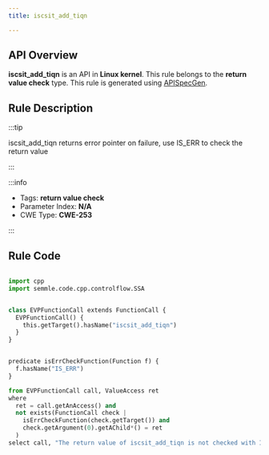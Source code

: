 ```yaml
---
title: iscsit_add_tiqn

---
```



## API Overview
**iscsit_add_tiqn** is an API in **Linux kernel**. This rule belongs to the **return value check** type. This rule is generated using [APISpecGen](../../tools/APISpecGen).
## Rule Description

:::tip

iscsit_add_tiqn returns error pointer on failure, use IS_ERR to check the return value

:::

:::info

- Tags: **return value check**
- Parameter Index: **N/A**
- CWE Type: **CWE-253**

:::

## Rule Code
```python

import cpp
import semmle.code.cpp.controlflow.SSA


class EVPFunctionCall extends FunctionCall {
  EVPFunctionCall() {
    this.getTarget().hasName("iscsit_add_tiqn")
  }
}


predicate isErrCheckFunction(Function f) {
  f.hasName("IS_ERR") 
}

from EVPFunctionCall call, ValueAccess ret
where
  ret = call.getAnAccess() and
  not exists(FunctionCall check |
    isErrCheckFunction(check.getTarget()) and
    check.getArgument(0).getAChild*() = ret
  )
select call, "The return value of iscsit_add_tiqn is not checked with IS_ERR."
    
```